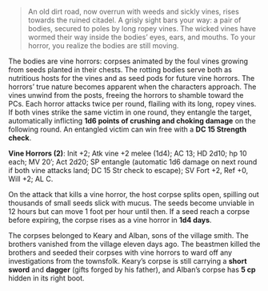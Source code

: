> An old dirt road, now overrun with weeds and sickly vines, rises towards the ruined citadel. A grisly sight bars your way: a pair of bodies, secured to poles by long ropey vines. The wicked vines have wormed their way inside the bodies’ eyes, ears, and mouths. To your horror, you realize the bodies are still moving.



The bodies are vine horrors: corpses animated by the foul vines growing from seeds planted in their chests. The rotting bodies serve both as nutritious hosts for the vines and as seed pods for future vine horrors. The horrors’ true nature becomes apparent when the characters approach. The vines unwind from the posts, freeing the horrors to shamble toward the PCs. Each horror attacks twice per round, flailing with its long, ropey vines. If both vines strike the same victim in one round, they entangle the target, automatically inflicting **1d6 points of crushing and choking damage** on the following round. An entangled victim can win free with a **DC 15 Strength check**.

**Vine Horrors (2)**: Init +2; Atk vine +2 melee (1d4); AC 13; HD 2d10; hp 10 each; MV 20’; Act 2d20; SP entangle (automatic 1d6 damage on next round if both vine attacks land; DC 15 Str check to escape); SV Fort +2, Ref +0, Will +2; AL C. 

On the attack that kills a vine horror, the host corpse splits open, spilling out thousands of small seeds slick with mucus. The seeds become unviable in 12 hours but can move 1 foot per hour until then. If a seed reach a corpse before expiring, the corpse rises as a vine horror in **1d4 days**.

The corpses belonged to Keary and Alban, sons of the village smith. The brothers vanished from the village eleven days ago. The beastmen killed the brothers and seeded their corpses with vine horrors to ward off any investigations from the townsfolk. Keary’s corpse is still carrying a **short sword** and **dagger** (gifts forged by his father), and Alban’s corpse has **5 cp** hidden in its right boot.